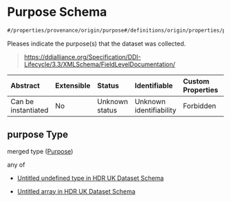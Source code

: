# Purpose Schema

```txt
#/properties/provenance/origin/purpose#/definitions/origin/properties/purpose
```

Pleases indicate the purpose(s) that the dataset was collected.

> <https://ddialliance.org/Specification/DDI-Lifecycle/3.3/XMLSchema/FieldLevelDocumentation/>

| Abstract            | Extensible | Status         | Identifiable            | Custom Properties | Additional Properties | Access Restrictions | Defined In                                                                                        |
| :------------------ | :--------- | :------------- | :---------------------- | :---------------- | :-------------------- | :------------------ | :------------------------------------------------------------------------------------------------ |
| Can be instantiated | No         | Unknown status | Unknown identifiability | Forbidden         | Allowed               | none                | [dataset.schema.json*](../../../schema/dataset/latest/dataset.schema.json "open original schema") |

## purpose Type

merged type ([Purpose](dataset-definitions-origin-properties-purpose.md))

any of

*   [Untitled undefined type in HDR UK Dataset Schema](dataset-definitions-origin-properties-purpose-anyof-0.md "check type definition")

*   [Untitled array in HDR UK Dataset Schema](dataset-definitions-origin-properties-purpose-anyof-1.md "check type definition")
